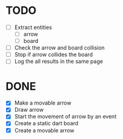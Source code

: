 # TODO

- [ ] Extract entities
  - [ ] arrow
  - [ ] board
- [ ] Check the arrow and board collision
- [ ] Stop if arrow collides the board
- [ ] Log the all results in the same page

# DONE

- [x] Make a movable arrow
- [x] Draw arrow
- [x] Start the movement of arrow by an event
- [x] Create a static dart board
- [x] Create a movable arrow
